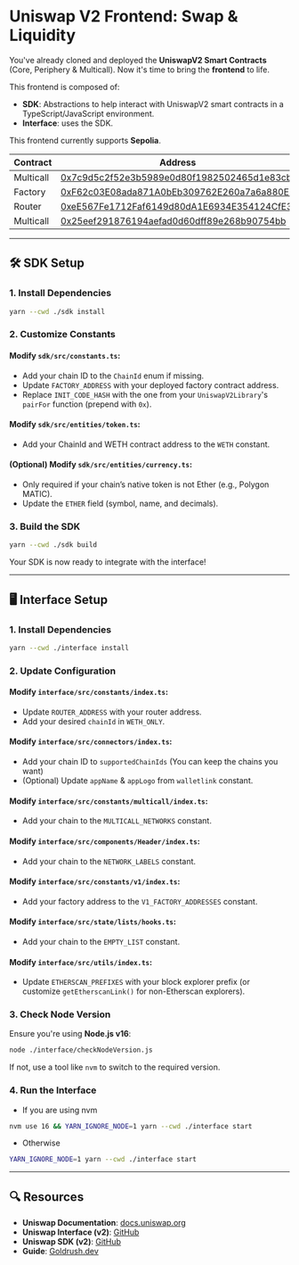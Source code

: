 # Uniswap V2 Frontend: Swap & Liquidity

You've already cloned and deployed the **UniswapV2 Smart Contracts** (Core, Periphery & Multicall). Now it's time to bring the **frontend** to life.

This frontend is composed of:

- **SDK**: Abstractions to help interact with UniswapV2 smart contracts in a TypeScript/JavaScript environment.
- **Interface**: uses the SDK.

This frontend currently supports **Sepolia**.

| Contract  | Address                                                                                      |
|-----------|----------------------------------------------------------------------------------------------|
| Multicall | [0x7c9d5c2f52e3b5989e0d80f1982502465d1e83cb](https://sepolia.etherscan.io/address/0x7c9d5c2f52e3b5989e0d80f1982502465d1e83cb) |
| Factory   | [0xF62c03E08ada871A0bEb309762E260a7a6a880E6](https://sepolia.etherscan.io/address/0xF62c03E08ada871A0bEb309762E260a7a6a880E6) |
| Router    | [0xeE567Fe1712Faf6149d80dA1E6934E354124CfE3](https://sepolia.etherscan.io/address/0xeE567Fe1712Faf6149d80dA1E6934E354124CfE3) |
| Multicall | [0x25eef291876194aefad0d60dff89e268b90754bb](https://sepolia.etherscan.io/address/0x25eef291876194aefad0d60dff89e268b90754bb) |

---

## 🛠️ SDK Setup

### 1. Install Dependencies

```bash
yarn --cwd ./sdk install
```

### 2. Customize Constants

#### Modify `sdk/src/constants.ts`:

- Add your chain ID to the `ChainId` enum if missing.
- Update `FACTORY_ADDRESS` with your deployed factory contract address.
- Replace `INIT_CODE_HASH` with the one from your `UniswapV2Library`'s `pairFor` function (prepend with `0x`).

#### Modify `sdk/src/entities/token.ts`:

- Add your ChainId and WETH contract address to the `WETH` constant.

#### (Optional) Modify `sdk/src/entities/currency.ts`:

- Only required if your chain’s native token is not Ether (e.g., Polygon MATIC).
- Update the `ETHER` field (symbol, name, and decimals).

### 3. Build the SDK

```bash
yarn --cwd ./sdk build
```

Your SDK is now ready to integrate with the interface!

---

## 🖥️ Interface Setup

### 1. Install Dependencies

```bash
yarn --cwd ./interface install
```

### 2. Update Configuration

#### Modify `interface/src/constants/index.ts`:

- Update `ROUTER_ADDRESS` with your router address.
- Add your desired `chainId` in `WETH_ONLY`.

#### Modify `interface/src/connectors/index.ts`:

- Add your chain ID to `supportedChainIds` (You can keep the chains you want)
- (Optional) Update `appName` & `appLogo` from `walletlink` constant.

#### Modify `interface/src/constants/multicall/index.ts`:

- Add your chain to the `MULTICALL_NETWORKS` constant.

#### Modify `interface/src/components/Header/index.ts`:

- Add your chain to the `NETWORK_LABELS` constant.

#### Modify `interface/src/constants/v1/index.ts`:

- Add your factory address to the `V1_FACTORY_ADDRESSES` constant.

#### Modify `interface/src/state/lists/hooks.ts`:

- Add your chain to the `EMPTY_LIST` constant.

#### Modify `interface/src/utils/index.ts`:

- Update `ETHERSCAN_PREFIXES` with your block explorer prefix (or customize `getEtherscanLink()` for non-Etherscan explorers).

### 3. Check Node Version

Ensure you're using **Node.js v16**:

```bash
node ./interface/checkNodeVersion.js
```

If not, use a tool like `nvm` to switch to the required version.

### 4. Run the Interface

* If you are using nvm
```bash
nvm use 16 && YARN_IGNORE_NODE=1 yarn --cwd ./interface start
```

* Otherwise
```bash
YARN_IGNORE_NODE=1 yarn --cwd ./interface start
```
---

## 🔍 Resources

- **Uniswap Documentation**: [docs.uniswap.org](https://docs.uniswap.org/)
- **Uniswap Interface (v2)**: [GitHub](https://github.com/Uniswap/interface/tree/v2.6.4)
- **Uniswap SDK (v2)**: [GitHub](https://github.com/Uniswap/sdks/tree/main/sdks/v2-sdk)
- **Guide**: [Goldrush.dev](https://goldrush.dev/guides/how-to-clone-uniswapv2-frontend/)
